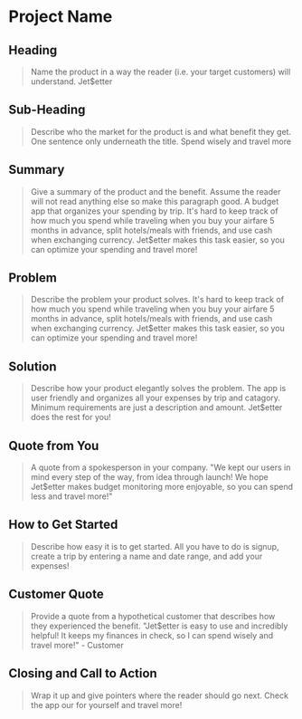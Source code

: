 # Project Name #

<!-- 
> This material was originally posted [here](http://www.quora.com/What-is-Amazons-approach-to-product-development-and-product-management). It is reproduced here for posterities sake.

There is an approach called "working backwards" that is widely used at Amazon. They work backwards from the customer, rather than starting with an idea for a product and trying to bolt customers onto it. While working backwards can be applied to any specific product decision, using this approach is especially important when developing new products or features.

For new initiatives a product manager typically starts by writing an internal press release announcing the finished product. The target audience for the press release is the new/updated product's customers, which can be retail customers or internal users of a tool or technology. Internal press releases are centered around the customer problem, how current solutions (internal or external) fail, and how the new product will blow away existing solutions.

If the benefits listed don't sound very interesting or exciting to customers, then perhaps they're not (and shouldn't be built). Instead, the product manager should keep iterating on the press release until they've come up with benefits that actually sound like benefits. Iterating on a press release is a lot less expensive than iterating on the product itself (and quicker!).

If the press release is more than a page and a half, it is probably too long. Keep it simple. 3-4 sentences for most paragraphs. Cut out the fat. Don't make it into a spec. You can accompany the press release with a FAQ that answers all of the other business or execution questions so the press release can stay focused on what the customer gets. My rule of thumb is that if the press release is hard to write, then the product is probably going to suck. Keep working at it until the outline for each paragraph flows. 

Oh, and I also like to write press-releases in what I call "Oprah-speak" for mainstream consumer products. Imagine you're sitting on Oprah's couch and have just explained the product to her, and then you listen as she explains it to her audience. That's "Oprah-speak", not "Geek-speak".

Once the project moves into development, the press release can be used as a touchstone; a guiding light. The product team can ask themselves, "Are we building what is in the press release?" If they find they're spending time building things that aren't in the press release (overbuilding), they need to ask themselves why. This keeps product development focused on achieving the customer benefits and not building extraneous stuff that takes longer to build, takes resources to maintain, and doesn't provide real customer benefit (at least not enough to warrant inclusion in the press release).
 -->
 
## Heading ##
  > Name the product in a way the reader (i.e. your target customers) will understand.
  Jet$etter

## Sub-Heading ##
  > Describe who the market for the product is and what benefit they get. One sentence only underneath the title.
  Spend wisely and travel more

## Summary ##
  > Give a summary of the product and the benefit. Assume the reader will not read anything else so make this paragraph good.
  A budget app that organizes your spending by trip. It's hard to keep track of how much you spend while traveling when you buy your airfare 5 months in advance, split hotels/meals with friends, and use cash when exchanging currency. Jet$etter makes this task easier, so you can optimize your spending and travel more!

## Problem ##
  > Describe the problem your product solves.
  It's hard to keep track of how much you spend while traveling when you buy your airfare 5 months in advance, split hotels/meals with friends, and use cash when exchanging currency. Jet$etter makes this task easier, so you can optimize your spending and travel more!

## Solution ##
  > Describe how your product elegantly solves the problem.
  The app is user friendly and organizes all your expenses by trip and catagory. Minimum requirements are just a description and amount. Jet$etter does the rest for you!

## Quote from You ##
  > A quote from a spokesperson in your company.
  "We kept our users in mind every step of the way, from idea through launch! We hope Jet$etter makes budget monitoring more enjoyable, so you can spend less and travel more!"

## How to Get Started ##
  > Describe how easy it is to get started.
  All you have to do is signup, create a trip by entering a name and date range, and add your expenses!

## Customer Quote ##
  > Provide a quote from a hypothetical customer that describes how they experienced the benefit.
  "Jet$etter is easy to use and incredibly helpful! It keeps my finances in check, so I can spend wisely and travel more!" - Customer

## Closing and Call to Action ##
  > Wrap it up and give pointers where the reader should go next.
  Check the app our for yourself and travel more!

